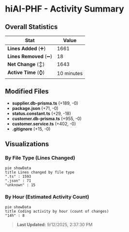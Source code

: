 # hiAI-PHF - Activity Summary 

## Overall Statistics

| Stat                   | Value                                                             |
| ---------------------- | ----------------------------------------------------------------- |
| **Lines Added** (➕)   | 1661                                          |
| **Lines Removed** (➖) | 18                                        |
| **Net Change** (↕)    | 1643                |
| **Active Time** (⌚)   | 10 minutes |


## Modified Files
- **supplier.db-prisma.ts** (+189, -0)
- **package.json** (+71, -0)
- **status.constant.ts** (+29, -18)
- **customer.db-prisma.ts** (+955, -0)
- **customer.service.ts** (+402, -0)
- **.gitignore** (+15, -0)

## Visualizations

### By File Type (Lines Changed)

```mermaid
pie showData
title Lines changed by file type
".ts" : 1593
".json" : 71
"unknown" : 15
```

### By Hour (Estimated Activity Count)

```mermaid
pie showData
title Coding activity by hour (count of changes)
"14h" : 8
```


> **Last Updated:** 9/12/2025, 2:37:30 PM